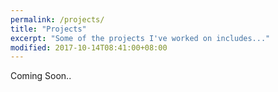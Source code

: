 ```yaml
---
permalink: /projects/
title: "Projects"
excerpt: "Some of the projects I've worked on includes..."
modified: 2017-10-14T08:41:00+08:00
---
```


Coming Soon..
